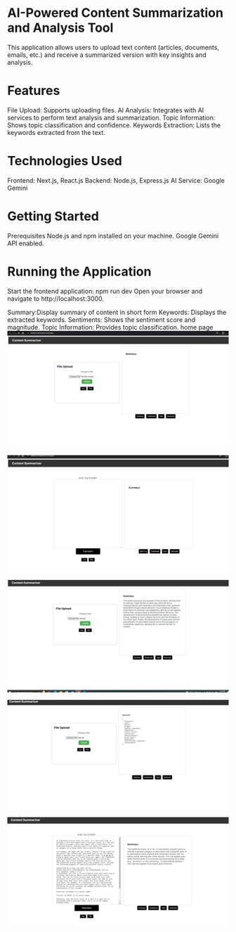 

# AI-Powered Content Summarization and Analysis Tool
This application allows users to upload text content (articles, documents, emails, etc.) and receive a summarized version with key insights and analysis. 

# Features
File Upload: Supports uploading files.
AI Analysis: Integrates with AI services to perform text analysis and summarization.
Topic Information: Shows topic classification and confidence.
Keywords Extraction: Lists the keywords extracted from the text.

# Technologies Used
Frontend: Next.js, React.js
Backend: Node.js, Express.js
AI Service: Google Gemini


# Getting Started
Prerequisites
Node.js and npm installed on your machine.
Google Gemini API enabled.



# Running the Application

Start the frontend application:
npm run dev
Open your browser and navigate to http://localhost:3000.


Summary:Display summary of content in short form
Keywords: Displays the extracted keywords.
Sentiments: Shows the sentiment score and magnitude.
Topic Information: Provides topic classification.
home page
![Image](./src/image/home.PNG)

![Image](./src/image/home2.PNG)

![Image](./src/image/after%20uploading%20file.PNG)

![Image](./src/image/after%20uploding%202.PNG)

![Image](./src/image/a3.PNG)
